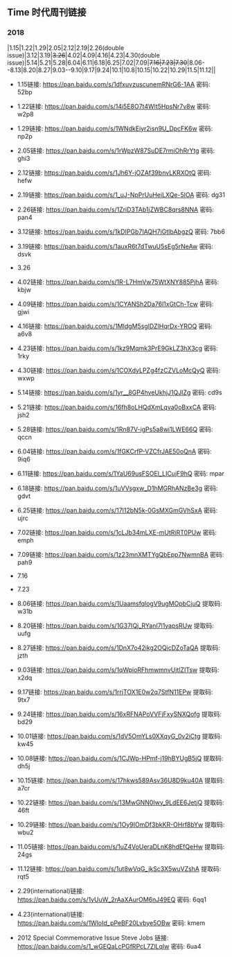## Time 时代周刊链接

### 2018
|1.15|1.22|1.29|2.05|2.12|2.19|2.26(double issue)|3.12|3.19|~~3.26~~|4.02|4.09|4.16|4.23|4.30(double issue)|5.14|5.21|5.28|6.04|6.11|6.18|6.25|7.02|7.09|~~7.16|7.23|7.30~~|8.06--8.13|8.20|8.27|9.03--9.10|9.17|9.24|10.1|10.8|10.15|10.22|10.29|11.5|11.12||

- 1.15链接: https://pan.baidu.com/s/1dfxuvzuscunemRNrG6-1AA 密码: 52bp
- 1.22链接: https://pan.baidu.com/s/14i5E8O7t4Wlt5HpsNr7v8w 密码: w2p8
- 1.29链接: https://pan.baidu.com/s/1WNdkEiyr2isn9U_DpcFK6w 密码: np2p
- 2.05链接: https://pan.baidu.com/s/1rWpzW87SuDE7rmiOhRrYtg 密码: ghi3
- 2.12链接: https://pan.baidu.com/s/1Jh6Y-jOZAf39bnvLKRXOtQ 密码: hefw
- 2.19链接: https://pan.baidu.com/s/1_uJ-NpPrUuHeiLXQe-5lOA 密码: dg31
- 2.26链接: https://pan.baidu.com/s/1ZriD3TAb1jZWBC8qrs8NNA 密码: pan4
- 3.12链接: https://pan.baidu.com/s/1kDIPGb7IAQH7jGtIbAbgzQ 密码: 7bb6
- 3.19链接: https://pan.baidu.com/s/1auxR6t7dTwuU5sEg5rNeAw 密码: dsvk
- 3.26
- 4.02链接: https://pan.baidu.com/s/1R-L7HmVw75WtXNY885PjhA 密码: kbjw
- 4.09链接: https://pan.baidu.com/s/1CYANSh2Da76l1xGtCh-Tcw 密码: gjwi
- 4.16链接: https://pan.baidu.com/s/1MIdgM5sglDZlHqrDx-YROQ 密码: a6v8
- 4.23链接: https://pan.baidu.com/s/1kz9Mqmk3PrE9GkLZ3hX3cg 密码: 1rky
- 4.30链接: https://pan.baidu.com/s/1COXdyLPZg4fzCZVLoMcQyQ 密码: wxwp
- 5.14链接: https://pan.baidu.com/s/1yr__8GP4hveUkhjJ1QJlZg 密码: cd9s
- 5.21链接: https://pan.baidu.com/s/16fh8oLHQdXmLqva0oBxxCA 密码: jsh2
- 5.28链接: https://pan.baidu.com/s/1Rn87V-igPs5a8wi1LWE66Q 密码: qccn
- 6.04链接: https://pan.baidu.com/s/1fGKCrfP-VZCfrJAE50oQnA 密码: 9iq6
- 6.11链接: https://pan.baidu.com/s/1YaU69usFSOEl_LICujF9hQ 密码: mpar
- 6.18链接: https://pan.baidu.com/s/1uVVsgxw_D1hMGRhANzBe3g 密码: gdvt
- 6.25链接: https://pan.baidu.com/s/17l12bN5k-0GsMXGmGVhSxA 密码: ujrc
- 7.02链接: https://pan.baidu.com/s/1cLJb34mLXE-mUtRiRT0PUw 密码: emph
- 7.09链接: https://pan.baidu.com/s/1z23mnXMTYgQbEpp7NwmnBA 密码: pah9
- 7.16
- 7.23
- 8.06链接: https://pan.baidu.com/s/1UaamsfqlogV9ugMOpbCjuQ 提取码: w31b
- 8.20链接: https://pan.baidu.com/s/1G37IQj_RYanI7l1yapsRUw 提取码: uufg 
- 8.27链接: https://pan.baidu.com/s/1DnX7o42ikg2OQicDZoTaQA 提取码: jzth
- 9.03链接: https://pan.baidu.com/s/1qWpioRFhmwmnvUjtlZITsw 提取码: x2dq
- 9.17链接: https://pan.baidu.com/s/1rrjTOX1E0w2q7StfN11EPw 提取码: 9tx7
- 9.24链接: https://pan.baidu.com/s/16xRFNAPoVVFjFxySNXQofg 提取码: bd29
- 10.01链接: https://pan.baidu.com/s/1dV5OmYLs0XXqyG_0v2iCtg 提取码: kw45
- 10.08链接: https://pan.baidu.com/s/1CJWp-HPmf-j19hBYUgB5jQ 提取码: dh5j
- 10.15链接: https://pan.baidu.com/s/17hkws589Asv36U8D9ku40A 提取码: a7cr
- 10.22链接: https://pan.baidu.com/s/13MwGNN0Iwy_9LdEE6JetjQ 提取码: 46ft
- 10.29链接: https://pan.baidu.com/s/1Oy9IOmDf3bkKR-OHrf8bYw 提取码: wbu2
- 11.05链接: https://pan.baidu.com/s/1uZ4VoUeraDLnK8hdEfQeHw 提取码: 24gs
- 11.12链接: https://pan.baidu.com/s/1ut8wVqG_jkSc3X5wuVZshA 提取码: rqt5

- 2.29(international)链接: https://pan.baidu.com/s/1yUuW_2rAaXAurOM6nJ49EQ 密码: 6qq1
- 4.23(international)链接: https://pan.baidu.com/s/1WloId_pPeBF20Lvbye5OBw 密码: kmem

- 2012 Special Commemorative Issue Steve Jobs 链接: https://pan.baidu.com/s/1_wGEQaLcPGfRPcL7ZlLqIw 密码: 6ua4
